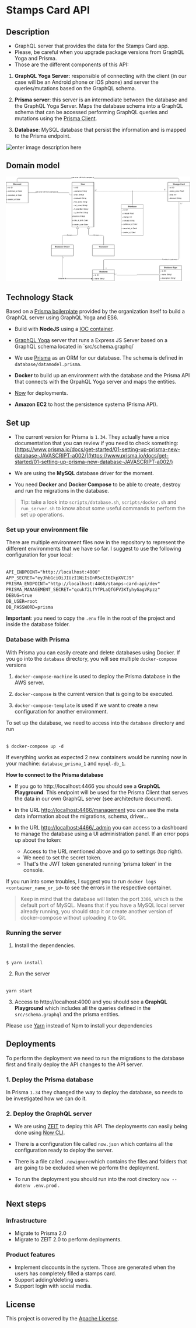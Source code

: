 # Stamps Card API

## Description

- GraphQL server that provides the data for the Stamps Card app.
- Please, be careful when you upgrade package versions from GraphQL Yoga and Prisma.
- Those are the different components of this API:

1.  **GraphQL Yoga Server:** responsible of connecting with the client (in our case will be an Android phone or iOS phone) and server the queries/mutations based on the GraphQL schema.

2.  **Prisma server**: this server is an intermediate between the database and the GraphQL Yoga Server. Maps the database schema into a GraphQL schema that can be accessed performing GraphQL queries and mutations using the [Prisma Client](https://www.prisma.io/docs/prisma-client/).

3.  **Database**: MySQL database that persist the information and is mapped to the Prisma endpoint.

  

![enter image description here](https://miro.medium.com/max/1006/1*pkNbdH2AeUWOZbvxitMwzA.png)

## Domain model
![enter image description here](./documentation/class_diagram.png)


## Technology Stack

Based on a [Prisma boilerplate](https://github.com/graphql-boilerplates/node-graphql-server/tree/master/basic) provided by the organization itself to build a GraphQL server using GraphQL Yoga and ES6.

- Build with **NodeJS** using a [IOC container](https://github.com/jaredhanson/electrolyte).

-  [GraphQL Yoga]([https://github.com/prisma-labs/graphql-yoga](https://github.com/prisma-labs/graphql-yoga)) server that runs a Express JS Server based on a GraphQL schema located in `src/schema.graphql`

- We use [Prisma]([https://www.prisma.io/](https://www.prisma.io/)) as an ORM for our database. The schema is defined in `database/datamodel.prisma`.

-  **Docker** to build up an environment with the database and the Prisma API that connects with the GrpahQL Yoga server and maps the entities.

-  [Now]([https://zeit.co/docs](https://zeit.co/docs)) for deployments.

-  **Amazon EC2** to host the persistence systema (Prisma API).

  

## Set up

- The current version for Prisma is `1.34`. They actually have a nice documentation that you can review if you need to check something: [https://www.prisma.io/docs/get-started/01-setting-up-prisma-new-database-JAVASCRIPT-a002/](https://www.prisma.io/docs/get-started/01-setting-up-prisma-new-database-JAVASCRIPT-a002/)

- We are using the **MySQL** database driver for the moment.

- You need **Docker** and **Docker Compose** to be able to create, destroy and run the migrations in the database.

> Tip: take a look into `scripts/database.sh`, `scripts/docker.sh` and `run_server.sh` to know about some useful commands to perform the set up operations.

### Set up your environment file

There are multiple environment files now in the repository to represent the different environments that we have so far. I suggest to use the following configuration for your local:

```

API_ENDPOINT="http://localhost:4000"
APP_SECRET="eyJhbGciOiJIUzI1NiIsInR5cCI6IkpXVCJ9"
PRISMA_ENDPOINT="http://localhost:4466/stamps-card-api/dev"
PRISMA_MANAGEMENT_SECRET="qcukf2LfYfPLaQfGFV3KTyhyGagVRpzz"
DEBUG=true
DB_USER=root
DB_PASSWORD=prisma
```

**Important**: you need to copy the `.env` file in the root of the project and inside the database folder.
  

### Database with Prisma

  

With Prisma you can easily create and delete databases using Docker. If you go into the `database` directory, you will see multiple `docker-compose` versions

1.  `docker-compose-machine` is used to deploy the Prisma database in the AWS server.

2.  `docker-compose` is the current version that is going to be executed.

3.  `docker-compose-template` is used if we want to create a new configuration for another environment.

  

To set up the database, we need to access into the `database` directory and run

```

$ docker-compose up -d

```

If everything works as expected 2 new containers would be running now in your machine: `database_prisma_1` and `mysql-db_1`.

  

**How to connect to the Prisma database**

- If you go to http://localhost:4466 you should see a **GraphQL Playground**. This endpoint will be used for the Prisma Client that serves the data in our own GraphQL server (see architecture document).

- In the URL [http://localhost:4466/management](http://localhost:4466/management) you can see the meta data information about the migrations, schema, driver...

- In the URL [http://localhost:4466/_admin](http://localhost:4466/_admin) you can access to a dashboard to manage the database using a UI administration panel. If an error pops up about the token:

	 - Access to the URL mentioned above and go to settings (top right).
	 - We need to set the secret token.
	 - That's the JWT token generated running 'prisma token' in the console.


If you run into some troubles, I suggest you to run `docker logs <container_name_or_id>` to see the errors in the respective container.

> Keep in mind that the database will listen the port `3306`, which is the default port of MySQL. Means that if you have a MySQL local server already running, you should stop it or create another version of docker-compose without uploading it to Git.

### Running the server

1. Install the dependencies.

```$bash

$ yarn install

```

2. Run the server

```$bash

yarn start

```

  

3. Access to http://localhost:4000 and you should see a **GraphQL Playground** which includes all the queries defined in the `src/schema.graphql` and the prisma entities.

  

Please use [Yarn](https://yarnpkg.com/lang/en/) instead of Npm to install your dependencies

  

## Deployments

To perform the deployment we need to run the migrations to the database first and finally deploy the API changes to the API server.

### 1. Deploy the Prisma database

In Prisma `1.34` they changed the way to deploy the database, so needs to be investigated how we can do it.

  

### 2. Deploy the GraphQL server

- We are using [ZEIT](https://zeit.co/dashboard) to deploy this API. The deployments can easily being done using [Now CLI](https://zeit.co/download).

- There is a configuration file called `now.json` which contains all the configuration ready to deploy the server.

- There is a file called `.nowignore`which contains the files and folders that are going to be excluded when we perform the deployment.

- To run the deployment you should run into the root directory `now --dotenv .env.prod` .

  

## Next steps

### Infrastructure
- Migrate to Prisma 2.0
- Migrate to ZEIT 2.0 to perform deployments.

### Product features
- Implement discounts in the system. Those are generated when the users has completely filled a stamps card.
- Support adding/deleting users.
- Support login with social media.

## License
This project is covered by the [Apache License](https://opensource.org/licenses/Apache-2.0).